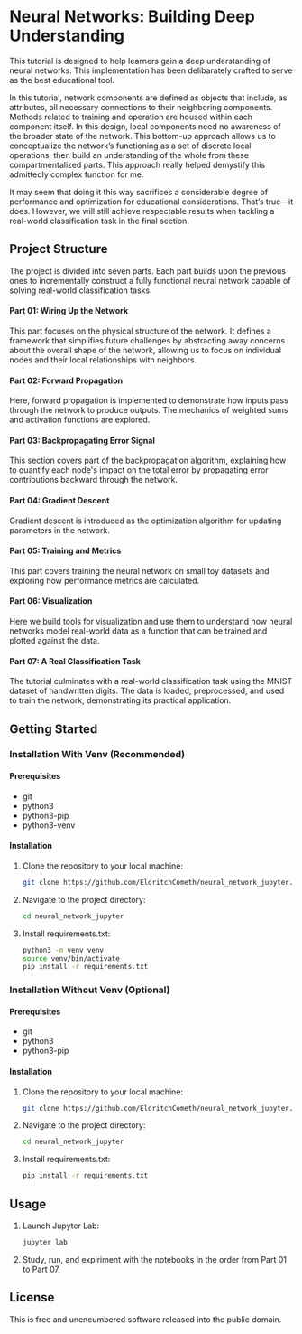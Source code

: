 # Neural Networks: Building Deep Understanding

This tutorial is designed to help learners gain a deep understanding of neural networks. This implementation has been delibarately crafted to serve as the best educational tool.

In this tutorial, network components are defined as objects that include, as attributes, all necessary connections to their neighboring components. Methods related to training and operation are housed within each component itself. In this design, local components need no awareness of the broader state of the network. This bottom-up approach allows us to conceptualize the network’s functioning as a set of discrete local operations, then build an understanding of the whole from these compartmentalized parts. This approach really helped demystify this admittedly complex function for me.

It may seem that doing it this way sacrifices a considerable degree of performance and optimization for educational considerations. That’s true—it does. However, we will still achieve respectable results when tackling a real-world classification task in the final section.

## Project Structure

The project is divided into seven parts. Each part builds upon the previous ones to incrementally construct a fully functional neural network capable of solving real-world classification tasks.

#### **Part 01: Wiring Up the Network**

This part focuses on the physical structure of the network. It defines a framework that simplifies future challenges by abstracting away concerns about the overall shape of the network, allowing us to focus on individual nodes and their local relationships with neighbors.

#### **Part 02: Forward Propagation**

Here, forward propagation is implemented to demonstrate how inputs pass through the network to produce outputs. The mechanics of weighted sums and activation functions are explored.

#### **Part 03: Backpropagating Error Signal**

This section covers part of the backpropagation algorithm, explaining how to quantify each node's impact on the total error by propagating error contributions backward through the network.

#### **Part 04: Gradient Descent**

Gradient descent is introduced as the optimization algorithm for updating parameters in the network.&#x20;

#### **Part 05: Training and Metrics**

This part covers training the neural network on small toy datasets and exploring how performance metrics are calculated.

#### **Part 06: Visualization**

Here we build tools for visualization and use them to understand how neural networks model real-world data as a function that can be trained and plotted against the data.

#### **Part 07: A Real Classification Task**

The tutorial culminates with a real-world classification task using the MNIST dataset of handwritten digits. The data is loaded, preprocessed, and used to train the network, demonstrating its practical application.

## Getting Started

### **Installation With Venv (Recommended)**

#### Prerequisites

- git
- python3
- python3-pip
- python3-venv

#### Installation

1. Clone the repository to your local machine:

   ```bash
   git clone https://github.com/EldritchCometh/neural_network_jupyter.git
   ```

2. Navigate to the project directory:

   ```bash
   cd neural_network_jupyter
   ```

3. Install requirements.txt:

   ```bash
   python3 -m venv venv
   source venv/bin/activate
   pip install -r requirements.txt
   ```

### **Installation Without Venv (Optional)**

#### Prerequisites

- git
- python3
- python3-pip

#### Installation

1. Clone the repository to your local machine:

   ```bash
   git clone https://github.com/EldritchCometh/neural_network_jupyter.git
   ```

2. Navigate to the project directory:

   ```bash
   cd neural_network_jupyter
   ```

3. Install requirements.txt:

   ```bash
   pip install -r requirements.txt
   ```

## Usage

1. Launch Jupyter Lab:

   ```bash
   jupyter lab
   ```

2. Study, run, and expiriment with the notebooks in the order from Part 01 to Part 07.

## License

This is free and unencumbered software released into the public domain.
